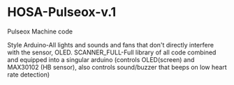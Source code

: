 # HOSA-Pulseox-v.1
Pulseox Machine code


Style Arduino-All lights and sounds and fans that don't directly interfere with the sensor, OLED.
SCANNER_FULL-Full library of all code combined and equipped into a singular arduino (controls OLED(screen) and MAX30102 (HB sensor), also controls sound/buzzer that beeps on low heart rate detection)
